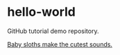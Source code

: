 # hello-world
GitHub tutorial demo repository. 

[Baby sloths make the cutest sounds.](https://www.youtube.com/watch?v=5Tdokh1KYuQ)
